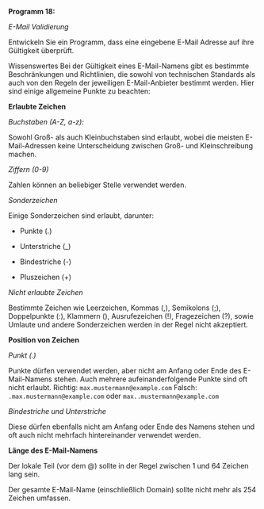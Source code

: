 **Programm 18:**

*E-Mail Validierung*


Entwickeln Sie ein Programm, dass eine eingebene E-Mail Adresse auf ihre  Gültigkeit überprüft.


Wissenswertes
Bei der Gültigkeit eines E-Mail-Namens gibt es bestimmte Beschränkungen und Richtlinien, die sowohl von technischen Standards als auch von den Regeln der jeweiligen E-Mail-Anbieter bestimmt werden. Hier sind einige allgemeine Punkte zu beachten:


**Erlaubte Zeichen**

*Buchstaben (A-Z, a-z):* 

Sowohl Groß- als auch Kleinbuchstaben sind erlaubt, wobei die meisten E-Mail-Adressen keine Unterscheidung zwischen Groß- und Kleinschreibung machen.


*Ziffern (0-9)*

Zahlen können an beliebiger Stelle verwendet werden.


*Sonderzeichen*

Einige Sonderzeichen sind erlaubt, darunter:

- Punkte (.)

- Unterstriche (_)

- Bindestriche (-)

- Pluszeichen (+)

*Nicht erlaubte Zeichen*

Bestimmte Zeichen wie Leerzeichen, Kommas (,), Semikolons (;), Doppelpunkte (:), Klammern (), Ausrufezeichen (!), Fragezeichen (?), sowie Umlaute und andere Sonderzeichen werden in der Regel nicht akzeptiert.


**Position von Zeichen**

*Punkt (.)*

Punkte dürfen verwendet werden, aber nicht am Anfang oder Ende des E-Mail-Namens stehen. Auch mehrere aufeinanderfolgende Punkte sind oft nicht erlaubt.
Richtig: `max.mustermann@example.com`
Falsch: `.max.mustermann@example.com` oder `max..mustermann@example.com`

*Bindestriche und Unterstriche*

Diese dürfen ebenfalls nicht am Anfang oder Ende des Namens stehen und oft auch nicht mehrfach hintereinander verwendet werden.

**Länge des E-Mail-Namens**

Der lokale Teil (vor dem @) sollte in der Regel zwischen 1 und 64 Zeichen lang sein. 

Der gesamte E-Mail-Name (einschließlich Domain) sollte nicht mehr als 254 Zeichen umfassen.
